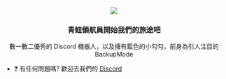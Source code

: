<div align="center">
<img src="https://rishavanand.github.io/static/images/greetings.gif" align="center"/>
</div>  
  

### <div align="center">青蛙領航員開始我們的旅途吧</div>  
<div align="center">數一數二優秀的 Discord 機器人，以及擁有藍色的小勾勾，前身為引人注目的 BackupMode</div>



- ❓ 有任何問題嗎? 歡迎去我們的 [Discord](https://discord.gg/3Y7Z8SYarv)  
  

<br/>  
